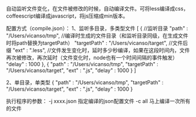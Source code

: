自动监听文件变化，在文件被修改的时候，自动编译文件。可将less编译成css，coffeescript编译成javascript，将js压缩成min版本。

配置方式（compile.json）：
1、监听多目录，多类型文件
[
    {
      //监听目录
      "path" : "/Users/vicanso/tmp",
      //编译时生成的文件目录（和监听目录同级，在生成文件时将path替换为targetPath）
      "targetPath" : "/Users/vicanso/target",
      //文件后缀
      "ext" : ".less",
      //文件发生变化时，延时多少秒编译，如果在这段时间内，文件再次被修改，再次延时（文件变化时，node也有一个时间间隔的事件触发）
      "delay" : 1000
    },
    {
      "path" : "/Users/vicanso/tmp",
      "targetPath" : "/Users/vicanso/target",
      "ext" : ".js",
      "delay" : 1000
    }
]

2、单目录，单类型
{
  "path" : "/Users/vicanso/tmp",
  "targetPath" : "/Users/vicanso/target",
  "ext" : ".js",
  "delay" : 1000
}



执行程序的参数：
-j xxxx.json 指定编译的json配置文件
-c all 马上编译一次所有的文件